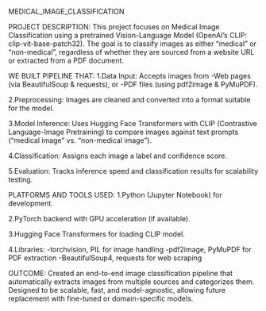    MEDICAL_IMAGE_CLASSIFICATION

PROJECT DESCRIPTION:
   This project focuses on Medical Image Classification using a pretrained Vision-Language Model (OpenAI’s CLIP: clip-vit-base-patch32). The goal is to classify images as either “medical” or “non-medical”, regardless of whether they are     sourced from a website URL or extracted from a PDF document.

WE BUILT PIPELINE THAT:
1.Data Input: Accepts images from
   -Web pages (via BeautifulSoup & requests), or
   -PDF files (using pdf2image & PyMuPDF).

2.Preprocessing: Images are cleaned and converted into a format suitable for the model.

3.Model Inference: Uses Hugging Face Transformers with CLIP (Contrastive Language-Image Pretraining) to compare images against text prompts (“medical image” vs. “non-medical image”).

4.Classification: Assigns each image a label and confidence score.

5.Evaluation: Tracks inference speed and classification results for scalability testing.

PLATFORMS AND TOOLS USED:
1.Python (Jupyter Notebook) for development.

2.PyTorch backend with GPU acceleration (if available).

3.Hugging Face Transformers for loading CLIP model.

4.Libraries:
  -torchvision, PIL for image handling
  -pdf2image, PyMuPDF for PDF extraction
  -BeautifulSoup4, requests for web scraping

OUTCOME:
Created an end-to-end image classification pipeline that automatically extracts images from multiple sources and categorizes them.
Designed to be scalable, fast, and model-agnostic, allowing future replacement with fine-tuned or domain-specific models.
